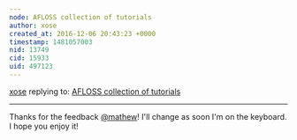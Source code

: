 ```yaml
---
node: AFLOSS collection of tutorials
author: xose
created_at: 2016-12-06 20:43:23 +0000
timestamp: 1481057003
nid: 13749
cid: 15933
uid: 497123
---
```




[xose](../profile/xose) replying to: [AFLOSS collection of tutorials](../notes/xose/12-06-2016/afloss-collection-of-tutorials)

----
Thanks for the feedback [@mathew](/profile/mathew)! I'll change as soon I'm on the keyboard. I hope you enjoy it!